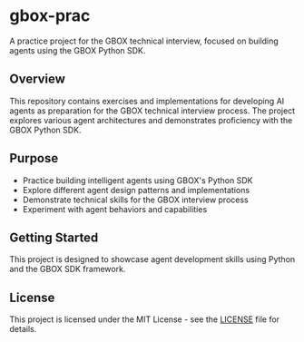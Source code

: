 # gbox-prac

A practice project for the GBOX technical interview, focused on building agents using the GBOX Python SDK.

## Overview

This repository contains exercises and implementations for developing AI agents as preparation for the GBOX technical interview process. The project explores various agent architectures and demonstrates proficiency with the GBOX Python SDK.

## Purpose

- Practice building intelligent agents using GBOX's Python SDK
- Explore different agent design patterns and implementations  
- Demonstrate technical skills for the GBOX interview process
- Experiment with agent behaviors and capabilities

## Getting Started

This project is designed to showcase agent development skills using Python and the GBOX SDK framework.

## License

This project is licensed under the MIT License - see the [LICENSE](LICENSE) file for details.
